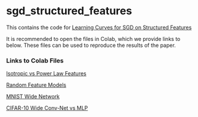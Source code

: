 # sgd_structured_features
This contains the code for [Learning Curves for SGD on Structured Features](https://arxiv.org/abs/2106.02713)

It is recommended to open the files in Colab, which we provide links to below. These files can be used to reproduce the results of the paper.

### Links to Colab Files
[Isotropic vs Power Law Features](https://colab.research.google.com/github/Pehlevan-Group/sgd_structured_features/blob/main/unstructured_iso_scalings.ipynb)

[Random Feature Models](https://colab.research.google.com/github/Pehlevan-Group/sgd_structured_features/blob/main/random_feature_online.ipynb)

[MNIST Wide Network](https://colab.research.google.com/github/Pehlevan-Group/sgd_structured_features/blob/main/SGD_LC_Theory_NTK.ipynb)

[CIFAR-10 Wide Conv-Net vs MLP](https://colab.research.google.com/github/Pehlevan-Group/sgd_structured_features/blob/main/CIFAR_scalings_feature_space_SGD.ipynb)
